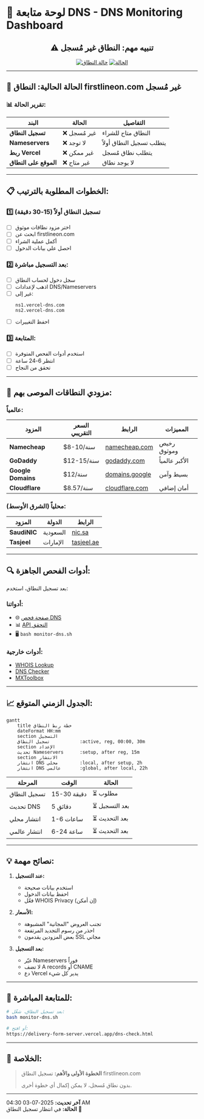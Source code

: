 # 🎯 **لوحة متابعة DNS - DNS Monitoring Dashboard**

<div align="center">

## ⚠️ **تنبيه مهم: النطاق غير مُسجل**

[![حالة النطاق](https://img.shields.io/badge/Domain_Status-Not_Registered-red)](https://whois.com)
[![الحالة](https://img.shields.io/badge/Action_Required-Register_Domain-yellow)](https://firstlineon.com)

</div>

---

## 🔴 **الحالة الحالية: النطاق firstlineon.com غير مُسجل**

### 📊 **تقرير الحالة:**
| البند | الحالة | التفاصيل |
|-------|--------|----------|
| **تسجيل النطاق** | ❌ غير مُسجل | النطاق متاح للشراء |
| **Nameservers** | ❌ لا توجد | يتطلب تسجيل النطاق أولاً |
| **ربط Vercel** | ❌ غير ممكن | يتطلب نطاق مُسجل |
| **الموقع على النطاق** | ❌ غير متاح | لا يوجد نطاق |

---

## 📋 **الخطوات المطلوبة بالترتيب:**

### **1️⃣ تسجيل النطاق أولاً** (15-30 دقيقة)
- [ ] اختر مزود نطاقات موثوق
- [ ] ابحث عن firstlineon.com
- [ ] أكمل عملية الشراء
- [ ] احصل على بيانات الدخول

### **2️⃣ بعد التسجيل مباشرة:**
- [ ] سجل دخول لحساب النطاق
- [ ] اذهب لإعدادات DNS/Nameservers
- [ ] غير إلى:
  ```
  ns1.vercel-dns.com
  ns2.vercel-dns.com
  ```
- [ ] احفظ التغييرات

### **3️⃣ المتابعة:**
- [ ] استخدم أدوات الفحص المتوفرة
- [ ] انتظر 6-24 ساعة
- [ ] تحقق من النجاح

---

## 🛒 **مزودي النطاقات الموصى بهم:**

### **عالمياً:**
| المزود | السعر التقريبي | الرابط | المميزات |
|--------|----------------|--------|-----------|
| **Namecheap** | $8-10/سنة | [namecheap.com](https://namecheap.com) | رخيص وموثوق |
| **GoDaddy** | $12-15/سنة | [godaddy.com](https://godaddy.com) | الأكبر عالمياً |
| **Google Domains** | $12/سنة | [domains.google](https://domains.google) | بسيط وآمن |
| **Cloudflare** | $8.57/سنة | [cloudflare.com](https://cloudflare.com) | أمان إضافي |

### **محلياً (الشرق الأوسط):**
| المزود | الدولة | الرابط |
|--------|--------|--------|
| **SaudiNIC** | السعودية | [nic.sa](https://nic.sa) |
| **Tasjeel** | الإمارات | [tasjeel.ae](https://tasjeel.ae) |

---

## 🔍 **أدوات الفحص الجاهزة:**

بعد تسجيل النطاق، استخدم:

### **أدواتنا:**
- 🌐 [صفحة فحص DNS](https://delivery-form-server.vercel.app/dns-check.html)
- 📊 [API التحقق](https://delivery-form-server.vercel.app/api/check-dns)
- 🖥️ `bash monitor-dns.sh`

### **أدوات خارجية:**
- [WHOIS Lookup](https://whois.com/whois/firstlineon.com)
- [DNS Checker](https://dnschecker.org/#NS/firstlineon.com)
- [MXToolbox](https://mxtoolbox.com/SuperTool.aspx?action=dns%3afirstlineon.com)

---

## 📈 **الجدول الزمني المتوقع:**

```mermaid
gantt
    title خطة ربط النطاق
    dateFormat HH:mm
    section التسجيل
    تسجيل النطاق           :active, reg, 00:00, 30m
    section الإعداد
    تحديث Nameservers      :setup, after reg, 15m
    section الانتشار
    انتشار DNS محلي        :local, after setup, 2h
    انتشار DNS عالمي       :global, after local, 22h
```

| المرحلة | الوقت | الحالة |
|---------|-------|--------|
| تسجيل النطاق | 15-30 دقيقة | ⏳ مطلوب |
| تحديث DNS | 5 دقائق | ⏳ بعد التسجيل |
| انتشار محلي | 1-6 ساعات | ⏳ بعد التحديث |
| انتشار عالمي | 6-24 ساعة | ⏳ بعد التحديث |

---

## 💡 **نصائح مهمة:**

1. **عند التسجيل:**
   - استخدم بيانات صحيحة
   - احفظ بيانات الدخول
   - فعّل WHOIS Privacy (إن أمكن)

2. **الأسعار:**
   - تجنب العروض "المجانية" المشبوهة
   - احذر من رسوم التجديد المرتفعة
   - بعض المزودين يقدمون SSL مجاني

3. **بعد التسجيل:**
   - غيّر Nameservers فوراً
   - لا تضف A records أو CNAME
   - دع Vercel يدير كل شيء

---

## 📱 **للمتابعة المباشرة:**

```bash
# بعد تسجيل النطاق، شغّل:
bash monitor-dns.sh

# أو افتح:
https://delivery-form-server.vercel.app/dns-check.html
```

---

## 🎯 **الخلاصة:**

> **الخطوة الأولى والأهم:** تسجيل النطاق firstlineon.com
> 
> بدون نطاق مُسجل، لا يمكن إكمال أي خطوة أخرى.

---

**آخر تحديث:** 2025-07-03 04:30 AM  
**الحالة:** في انتظار تسجيل النطاق 🔴